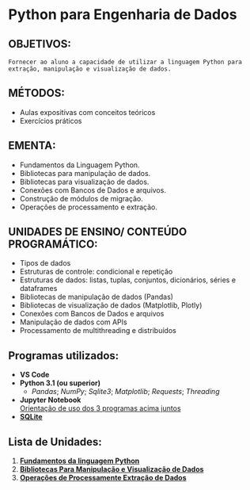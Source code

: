 # Python para Engenharia de Dados  

## **OBJETIVOS**:  
    Fornecer ao aluno a capacidade de utilizar a linguagem Python para extração, manipulação e visualização de dados.  

## **MÉTODOS**:
  - Aulas expositivas com conceitos teóricos
  - Exercícios práticos 

## **EMENTA**:  
  - Fundamentos da Linguagem Python. 
  - Bibliotecas para manipulação de dados. 
  - Bibliotecas para visualização de dados. 
  - Conexões com Bancos de Dados e arquivos. 
  - Construção de módulos de migração. 
  - Operações de processamento e extração.

## **UNIDADES DE ENSINO/ CONTEÚDO PROGRAMÁTICO**:  
  - Tipos de dados
  - Estruturas de controle: condicional e repetição
  - Estruturas de dados: listas, tuplas, conjuntos, dicionários, séries e dataframes
  - Bibliotecas de manipulação de dados (Pandas)
  - Bibliotecas de visualização de dados (Matplotlib, Plotly)
  - Conexões com Bancos de Dados e arquivos
  - Manipulação de dados com APIs
  - Processamento de multithreading e distribuídos
  
## **Programas utilizados**:

- **VS Code**
- **Python 3.1 (ou superior)**
  - *Pandas*; *NumPy*; *Sqlite3*; *Matplotlib*; *Requests*; *Threading*
- **Jupyter Notebook**  
[Orientação de uso dos 3 programas acima juntos](https://code.visualstudio.com/docs/datascience/jupyter-notebooks)
- [**SQLite**](https://sqliteonline.com/)


## **Lista de Unidades**:
1. **[Fundamentos da linguagem Python](https://github.com/vbs-matheus/PosGraduacao-EngDados/blob/main/03_Python_para_Engenharia_de_Dados/aulas_praticas/unidade_01.ipynb)**
2. **[Bibliotecas Para Manipulação e Visualização de Dados](https://github.com/vbs-matheus/PosGraduacao-EngDados/blob/main/03_Python_para_Engenharia_de_Dados/aulas_praticas/unidade_02.ipynb)**
3. **[Operações de Processamente Extração de Dados](https://github.com/vbs-matheus/PosGraduacao-EngDados/blob/main/03_Python_para_Engenharia_de_Dados/aulas_praticas/unidade_03.ipynb)**